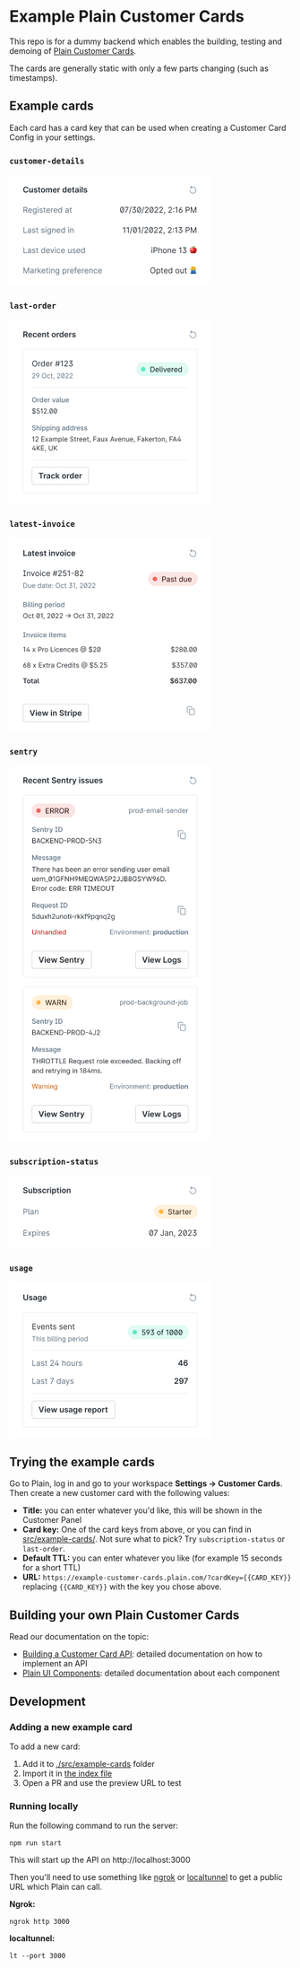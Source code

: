 # Example Plain Customer Cards

This repo is for a dummy backend which enables the building, testing and demoing of [Plain Customer Cards](https://docs.plain.com/adding-context/customer-cards).

The cards are generally static with only a few parts changing (such as timestamps).

## Example cards

Each card has a card key that can be used when creating a Customer Card Config in your settings.

### `customer-details`

<img alt="example customer-details" src="./images/example-customer-details.png" width="360px"/>

### `last-order`

<img alt="example last-order" src="./images/example-last-order.png" width="360px"/>

### `latest-invoice`

<img alt="example latest-invoice" src="./images/example-latest-invoice.png" width="360px"/>

### `sentry`

<img alt="example sentry" src="./images/example-sentry.png" width="360px"/>

### `subscription-status`

<img alt="example subscription-status" src="./images/example-subscription-status.png" width="360px"/>

### `usage`

<img alt="example usage" src="./images/example-usage.png" width="360px">


## Trying the example cards

Go to Plain, log in and go to your workspace **Settings → Customer Cards**. Then create a new customer card with the following values:

- **Title:** you can enter whatever you'd like, this will be shown in the Customer Panel
- **Card key:** One of the card keys from above, or you can find in [src/example-cards/](./src/example-cards). Not sure what to pick? Try `subscription-status` or `last-order`.
- **Default TTL:** you can enter whatever you like (for example 15 seconds for a short TTL)
- **URL:** `https://example-customer-cards.plain.com/?cardKey={{CARD_KEY}}` replacing `{{CARD_KEY}}` with the key you chose above.

## Building your own Plain Customer Cards

Read our documentation on the topic:
- [Building a Customer Card API](https://docs.plain.com/recipes/customer-card-api): detailed documentation on how to implement an API
- [Plain UI Components](https://docs.plain.com/adding-context/ui-components): detailed documentation about each component

## Development

### Adding a new example card

To add a new card:

1. Add it to [./src/example-cards](./src/example-cards) folder
2. Import it in [the index file](./src/example-cards/index.ts)
3. Open a PR and use the preview URL to test

### Running locally

Run the following command to run the server:

```shell
npm run start
```

This will start up the API on http://localhost:3000

Then you'll need to use something like [ngrok](https://ngrok.com/) or [localtunnel](https://theboroer.github.io/localtunnel-www/) to get a public URL which Plain can call.

**Ngrok:**

```shell
ngrok http 3000
```


**localtunnel:**

```shell
lt --port 3000
```